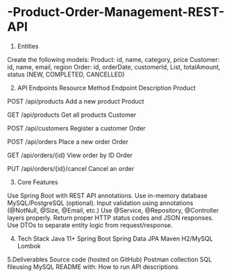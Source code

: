 # -Product-Order-Management-REST-API
1. Entities

Create the following models:
Product: id, name, category, price
Customer: id, name, email, region
Order: id, orderDate, customerId, List<Product>, totalAmount, status (NEW, COMPLETED, CANCELLED)

2. API Endpoints
Resource   Method  Endpoint Description Product

POST  /api/products  Add a new product  Product

GET  /api/products  Get all products   Customer

POST  /api/customers Register a customer Order

POST /api/orders Place a new order  Order

GET /api/orders/{id} View order by ID Order

PUT /api/orders/{id}/cancel Cancel an order

 

3. Core Features

Use Spring Boot  with REST API annotations.
Use in-memory database MySQL/PostgreSQL (optional).
Input validation using annotations (@NotNull, @Size, @Email, etc.)
Use @Service, @Repository, @Controller layers properly.
Return proper HTTP status codes and JSON responses.
Use DTOs to separate entity logic from request/response.

4. Tech Stack
Java 11+
Spring Boot
Spring Data JPA
Maven
H2/MySQL
Lombok 

5.Deliverables
Source code (hosted on GitHub)
Postman collection
SQL fileusing MySQL
README with:
   How to run
   API descriptions
  


   





